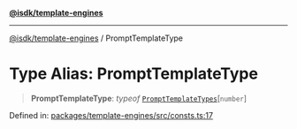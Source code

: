[**@isdk/template-engines**](../README.md)

***

[@isdk/template-engines](../globals.md) / PromptTemplateType

# Type Alias: PromptTemplateType

> **PromptTemplateType**: *typeof* [`PromptTemplateTypes`](../variables/PromptTemplateTypes.md)\[`number`\]

Defined in: [packages/template-engines/src/consts.ts:17](https://github.com/isdk/template-engines.js/blob/cb1445972f4290df93d1730f7569a7c44b07e85e/src/consts.ts#L17)
